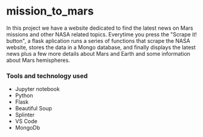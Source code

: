 # mission_to_mars
In this project we have a website dedicated to find the latest news on Mars missions and other NASA related topics. Everytime you press the "Scrape it! button", a flask aplication runs a series of functions that scrape the NASA website, stores the data in a Mongo database, and finally displays the latest news plus a few more details about Mars and Earth and some information about Mars hemispheres.
### Tools and technology used
- Jupyter notebook
- Python
- Flask
- Beautiful Soup
- Splinter
- VS Code
- MongoDb